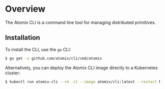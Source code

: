 # Overview

The Atomix CLI is a command line tool for managing distributed primitives.

## Installation

To install the CLI, use the `go` CLI:

```bash
$ go get -u github.com/atomix/cli/cmd/atomix
```

Alternatively, you can deploy the Atomix CLI image directly to a Kubernetes cluster:

```bash
$ kubectl run atomix-cli --rm -it --image atomix/cli:latest --restart Never
```
